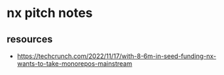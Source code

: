 # nx pitch notes

## resources
- https://techcrunch.com/2022/11/17/with-8-6m-in-seed-funding-nx-wants-to-take-monorepos-mainstream
